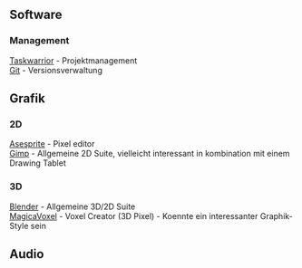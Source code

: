 ## Software
### Management
[Taskwarrior](https://taskwarrior.org/) - Projektmanagement <br>
[Git](https://git-scm.com/) - Versionsverwaltung

## Grafik
### 2D
[Asesprite](https://github.com/aseprite/aseprite) - Pixel editor <br>
[Gimp](https://www.gimp.org/downloads/) - Allgemeine 2D Suite, vielleicht interessant in kombination mit einem Drawing Tablet <br>
### 3D
[Blender](https://www.blender.org/) - Allgemeine 3D/2D Suite<br>
[MagicaVoxel](https://ephtracy.github.io/) - Voxel Creator (3D Pixel) - Koennte ein interessanter Graphik-Style sein<br>

## Audio
